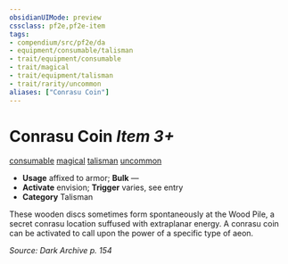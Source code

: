 ```yaml
---
obsidianUIMode: preview
cssclass: pf2e,pf2e-item
tags:
- compendium/src/pf2e/da
- equipment/consumable/talisman
- trait/equipment/consumable
- trait/magical
- trait/equipment/talisman
- trait/rarity/uncommon
aliases: ["Conrasu Coin"]
---
```

# Conrasu Coin *Item 3+*  
[consumable](consumable.md)  [magical](magical.md)  [talisman](talisman.md)  [uncommon](uncommon.md)  

- **Usage** affixed to armor; **Bulk** —
- **Activate** envision; **Trigger** varies, see entry
- **Category** Talisman

These wooden discs sometimes form spontaneously at the Wood Pile, a secret conrasu location suffused with extraplanar energy. A conrasu coin can be activated to call upon the power of a specific type of aeon.

*Source: Dark Archive p. 154*